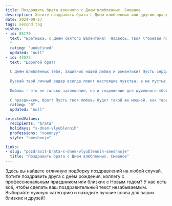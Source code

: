 ```yaml
---
title: Поздравить брата военного с Днем влюбленных. Смешное
description: Хотите поздравить брата с Днем влюбленных или другим праздником? Наш ИИ создаст незабываемое поздравление, а вы обязательно выделитесь среди других.  
date: 2024-09-27
tags: second tag
wishes:
- id: 85170
  text: "Братишка, с Днём святого Валентина!  Надеюсь, твоя \"боевая подруга\" оценит твой отчаянный романтизм, даже если он выражается в  подаренном гранатомёте (шутка, конечно!). Главное – чтобы любви хватало на все амурные операции!  Пусть ваш фронт любви будет всегда защищён от врагов – одиночества и скуки! 😉
  "
  rating: "undefined"
  updated: "null"
- id: 43572
  text: "Дорогой брат!
  
  С Днём влюблённых тебя, защитник нашей любви и романтики! Пусть сердца бьются в унисон, как твой шаг на параде! Желаю тебе всегда находить идеальный угол для упреждения на поле боя... любви!
  
  Пускай твой личный радар всегда ловит настоящие чувства, а не пустые танцы на любовном поле! Будь как броня — крепким в своих целях и невосприимчивым к чьим-то флюидам!
  
  Любовь — это не только завоевание, но и снаряжение для душевного «боя». Так что собирай свою артиллерию: терпение, юмор и немного романтики, чтобы каждый бой за её сердце был не только выигран, но и запомнился на всю жизнь!
  
  С праздником, брат! Пусть твоя любовь будет такой же мощной, как твои боевые навыки!"
  rating: "0"
  updated: "null"

selectedValues:
  recipients: "brata"
  holidays: "s-dnem-vlyublennih"
  professions: "voennyy"
  style: "smeshnoje"

links:
- slug: "pozdravit-brata-s-dnem-vlyublennih-smeshnoje"
  title: "Поздравить брата с Днем влюбленных. Смешное"
---
```


Здесь вы найдете отличную подборку поздравлений на любой случай. 
Хотите поздравить друга с днём рождения, коллегу с профессиональным праздником или близких с Новым годом? У нас есть всё, чтобы сделать ваш поздравительный текст незабываемым. Выбирайте нужную категорию и находите лучшие слова для ваших близких и друзей!

